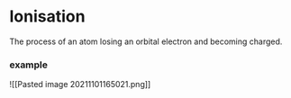 # Ionisation
The process of an atom losing an orbital electron and becoming charged.

### example 
![[Pasted image 20211101165021.png]]
